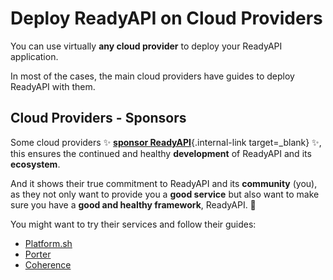 # Deploy ReadyAPI on Cloud Providers

You can use virtually **any cloud provider** to deploy your ReadyAPI application.

In most of the cases, the main cloud providers have guides to deploy ReadyAPI with them.

## Cloud Providers - Sponsors

Some cloud providers ✨ [**sponsor ReadyAPI**](../help-readyapi.md#sponsor-the-author){.internal-link target=_blank} ✨, this ensures the continued and healthy **development** of ReadyAPI and its **ecosystem**.

And it shows their true commitment to ReadyAPI and its **community** (you), as they not only want to provide you a **good service** but also want to make sure you have a **good and healthy framework**, ReadyAPI. 🙇

You might want to try their services and follow their guides:

* <a href="https://docs.platform.sh/languages/python.html?utm_source=readyapi-signup&utm_medium=banner&utm_campaign=ReadyAPI-signup-June-2023" class="external-link" target="_blank">Platform.sh</a>
* <a href="https://docs.porter.run/language-specific-guides/readyapi" class="external-link" target="_blank">Porter</a>
* <a href="https://www.withcoherence.com/?utm_medium=advertising&utm_source=readyapi&utm_campaign=website" class="external-link" target="_blank">Coherence</a>

